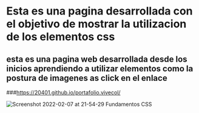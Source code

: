 # Esta es una pagina desarrollada con el objetivo de mostrar la utilizacion de los elementos css

## esta es una pagina web desarrollada desde los inicios aprendiendo a utilizar elementos como la postura de imagenes as click en el enlace 
###https://20401.github.io/portafolio.vivecol/



![Screenshot 2022-02-07 at 21-54-29 Fundamentos CSS](https://user-images.githubusercontent.com/83643717/152909478-eeb4f902-13ba-4f65-8fef-a2c73b5bc3da.png)
